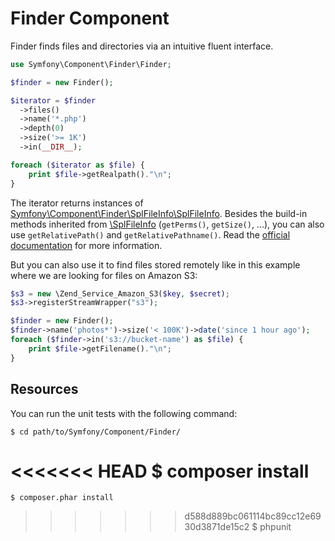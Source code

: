 Finder Component
================

Finder finds files and directories via an intuitive fluent interface.

```php
use Symfony\Component\Finder\Finder;

$finder = new Finder();

$iterator = $finder
  ->files()
  ->name('*.php')
  ->depth(0)
  ->size('>= 1K')
  ->in(__DIR__);

foreach ($iterator as $file) {
    print $file->getRealpath()."\n";
}
```

The iterator returns instances of [Symfony\Component\Finder\SplFileInfo\SplFileInfo][1].
Besides the build-in methods inherited from [\SplFileInfo][2] (`getPerms()`, `getSize()`, ...),
you can also use `getRelativePath()` and `getRelativePathname()`. Read the
[official documentation][3] for more information.

But you can also use it to find files stored remotely like in this example where
we are looking for files on Amazon S3:

```php
$s3 = new \Zend_Service_Amazon_S3($key, $secret);
$s3->registerStreamWrapper("s3");

$finder = new Finder();
$finder->name('photos*')->size('< 100K')->date('since 1 hour ago');
foreach ($finder->in('s3://bucket-name') as $file) {
    print $file->getFilename()."\n";
}
```

Resources
---------

You can run the unit tests with the following command:

    $ cd path/to/Symfony/Component/Finder/
<<<<<<< HEAD
    $ composer install
=======
    $ composer.phar install
>>>>>>> d588d889bc061114bc89cc12e6930d3871de15c2
    $ phpunit

[1]: http://api.symfony.com/2.5/Symfony/Component/Finder/SplFileInfo.html
[2]: http://php.net/splfileinfo
[3]: http://symfony.com/doc/current/components/finder.html#usage
